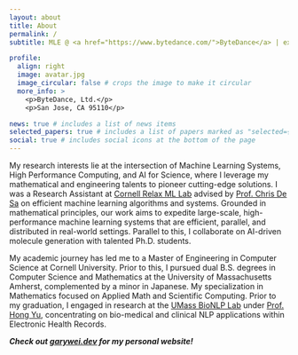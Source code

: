 ```yaml
---
layout: about
title: About
permalink: /
subtitle: MLE @ <a href="https://www.bytedance.com/">ByteDance</a> | ex-RA @ <a href='https://relax-ml.cs.cornell.edu/team/'>Cornell Relax ML Lab</a>

profile:
  align: right
  image: avatar.jpg
  image_circular: false # crops the image to make it circular
  more_info: >
    <p>ByteDance, Ltd.</p>
    <p>San Jose, CA 95110</p>

news: true # includes a list of news items
selected_papers: true # includes a list of papers marked as "selected={true}"
social: true # includes social icons at the bottom of the page
---
```


My research interests lie at the intersection of Machine Learning Systems, High Performance Computing, and AI for Science, where I leverage my mathematical and engineering talents to pioneer cutting-edge solutions.
I was a Research Assistant at [Cornell Relax ML Lab](https://relax-ml.cs.cornell.edu/) advised by [Prof. Chris De Sa](https://www.cs.cornell.edu/~cdesa/) on efficient machine learning algorithms and systems.
Grounded in mathematical principles, our work aims to expedite large-scale, high-performance machine learning systems that are efficient, parallel, and distributed in real-world settings.
Parallel to this, I collaborate on AI-driven molecule generation with talented Ph.D. students.

My academic journey has led me to a Master of Engineering in Computer Science at Cornell University.
Prior to this, I pursued dual B.S. degrees in Computer Science and Mathematics at the University of Massachusetts Amherst, complemented by a minor in Japanese.
My specialization in Mathematics focused on Applied Math and Scientific Computing.
Prior to my graduation, I engaged in research at the [UMass BioNLP Lab](https://bio-nlp.org/) under [Prof. Hong Yu](https://www.uml.edu/research/chords/faculty/yu-hong.aspx), concentrating on bio-medical and clinical NLP applications within Electronic Health Records.

_**Check out [garywei.dev](https://www.garywei.dev/) for my personal website!**_
